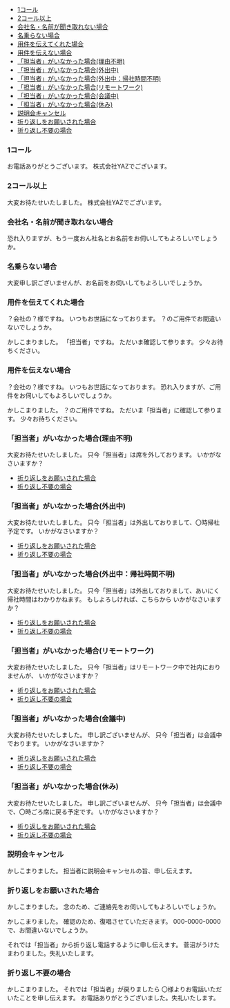 - [1コール](#1コール)
- [2コール以上](#2コール以上)
- [会社名・名前が聞き取れない場合](#会社名名前が聞き取れない場合)
- [名乗らない場合](#名乗らない場合)
- [用件を伝えてくれた場合](#用件を伝えてくれた場合)
- [用件を伝えない場合](#用件を伝えない場合)
- [「担当者」がいなかった場合(理由不明)](#担当者がいなかった場合理由不明)
- [「担当者」がいなかった場合(外出中)](#担当者がいなかった場合外出中)
- [「担当者」がいなかった場合(外出中：帰社時間不明)](#担当者がいなかった場合外出中帰社時間不明)
- [「担当者」がいなかった場合(リモートワーク)](#担当者がいなかった場合リモートワーク)
- [「担当者」がいなかった場合(会議中)](#担当者がいなかった場合会議中)
- [「担当者」がいなかった場合(休み)](#担当者がいなかった場合休み)
- [説明会キャンセル](#説明会キャンセル)
- [折り返しをお願いされた場合](#折り返しをお願いされた場合)
- [折り返し不要の場合](#折り返し不要の場合)

### 1コール
お電話ありがとうございます。
株式会社YAZでございます。

### 2コール以上
大変お待たせいたしました。
株式会社YAZでございます。

### 会社名・名前が聞き取れない場合
恐れ入りますが、もう一度おん社名とお名前をお伺いしてもよろしいでしょうか。


### 名乗らない場合
大変申し訳ございませんが、お名前をお伺いしてもよろしいでしょうか。

### 用件を伝えてくれた場合
？会社の？様ですね。
いつもお世話になっております。
？のご用件でお間違いないでしょうか。

かしこまりました。
「担当者」ですね。
ただいま確認して参ります。
少々お待ちください。

### 用件を伝えない場合
？会社の？様ですね。
いつもお世話になっております。
恐れ入りますが、ご用件をお伺いしてもよろしいでしょうか。

かしこまりました。
？のご用件ですね。
ただいま「担当者」に確認して参ります。
少々お待ちください。

### 「担当者」がいなかった場合(理由不明)
大変お待たせいたしました。
只今「担当者」は席を外しております。
いかがなさいますか？

- [折り返しをお願いされた場合](#折り返しをお願いされた場合)
- [折り返し不要の場合](#折り返し不要の場合)

### 「担当者」がいなかった場合(外出中)
大変お待たせいたしました。
只今「担当者」は外出しておりまして、〇時帰社予定です。
いかがなさいますか？

- [折り返しをお願いされた場合](#折り返しをお願いされた場合)
- [折り返し不要の場合](#折り返し不要の場合)

### 「担当者」がいなかった場合(外出中：帰社時間不明)
大変お待たせいたしました。
只今「担当者」は外出しておりまして、あいにく帰社時間はわかりかねます。
もしよろしければ、こちらから
いかがなさいますか？

- [折り返しをお願いされた場合](#折り返しをお願いされた場合)
- [折り返し不要の場合](#折り返し不要の場合)

### 「担当者」がいなかった場合(リモートワーク)
大変お待たせいたしました。
只今「担当者」はリモートワーク中で社内におりませんが、
いかがなさいますか？

- [折り返しをお願いされた場合](#折り返しをお願いされた場合)
- [折り返し不要の場合](#折り返し不要の場合)

### 「担当者」がいなかった場合(会議中)
大変お待たせいたしました。
申し訳ございませんが、
只今「担当者」は会議中でおります。
いかがなさいますか？

- [折り返しをお願いされた場合](#折り返しをお願いされた場合)
- [折り返し不要の場合](#折り返し不要の場合)

### 「担当者」がいなかった場合(休み)
大変お待たせいたしました。
申し訳ございませんが、
只今「担当者」は会議中で、〇時ごろ席に戻る予定です。
いかがなさいますか？

- [折り返しをお願いされた場合](#折り返しをお願いされた場合)
- [折り返し不要の場合](#折り返し不要の場合)

### 説明会キャンセル
かしこまりました。
担当者に説明会キャンセルの旨、申し伝えます。

### 折り返しをお願いされた場合
かしこまりました。
念のため、ご連絡先をお伺いしてもよろしいでしょうか。

かしこまりました。
確認のため、復唱させていただきます。
000-0000-0000で、お間違いないでしょうか。

それでは「担当者」から折り返し電話するように申し伝えます。
菅沼がうけたまわりました。失礼いたします。

### 折り返し不要の場合
かしこまりました。
それでは「担当者」が戻りましたら
〇様よりお電話いただいたことを申し伝えます。
お電話ありがとうございました。失礼いたします。